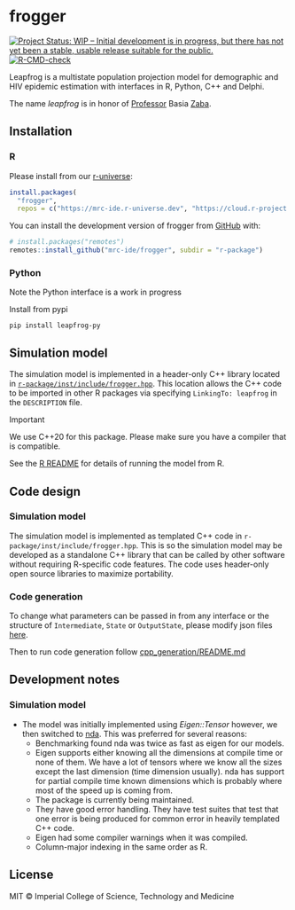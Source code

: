 # frogger

<!-- badges: start -->

[![Project Status: WIP – Initial development is in progress, but there
has not yet been a stable, usable release suitable for the
public.](https://www.repostatus.org/badges/latest/wip.svg)](https://www.repostatus.org/#wip)
[![R-CMD-check](https://github.com/mrc-ide/frogger/actions/workflows/R-CMD-check.yaml/badge.svg?branch=main)](https://github.com/mrc-ide/frogger/actions/workflows/R-CMD-check.yaml)
<!-- badges: end -->

Leapfrog is a multistate population projection model for demographic and
HIV epidemic estimation with interfaces in R, Python, C++ and Delphi.

The name *leapfrog* is in honor of
[Professor](https://iussp.org/en/basia-zaba-1949-2018) Basia
[Zaba](https://translate.google.co.uk/?sl=pl&tl=en&text=Zaba&op=translate).

## Installation

### R

Please install from our
[r-universe](https://mrc-ide.r-universe.dev/builds):

``` r
install.packages(
  "frogger",
  repos = c("https://mrc-ide.r-universe.dev", "https://cloud.r-project.org"))
```

You can install the development version of frogger from
[GitHub](https://github.com/) with:

``` r
# install.packages("remotes")
remotes::install_github("mrc-ide/frogger", subdir = "r-package")
```

### Python

Note the Python interface is a work in progress

Install from pypi

```
pip install leapfrog-py
```

## Simulation model

The simulation model is implemented in a header-only C++ library located
in [`r-package/inst/include/frogger.hpp`](r-package/inst/include/frogger.hpp). This location
allows the C++ code to be imported in other R packages via specifying
`LinkingTo: leapfrog` in the `DESCRIPTION` file.

> [!IMPORTANT]
> We use C++20 for this package. Please make sure you have a compiler that is compatible.

See the [R README](r-package/README.md) for details of running the model from R.

## Code design

### Simulation model

The simulation model is implemented as templated C++ code in
`r-package/inst/include/frogger.hpp`. This is so the simulation model may be
developed as a standalone C++ library that can be called by other
software without requiring R-specific code features. The code uses
header-only open source libraries to maximize portability.

### Code generation

To change what parameters can be passed in from any interface or the structure of
`Intermediate`, `State` or `OutputState`, please modify json files
[here](./cpp_generation/modelSchemas/).

Then to run code generation follow
[cpp\_generation/README.md](./cpp_generation/README.md)

## Development notes

### Simulation model

  - The model was initially implemented using *Eigen::Tensor* however, we then
    switched to [nda](https://github.com/dsharlet/array). This was preferred for
    several reasons:
      - Benchmarking found nda was twice as fast as eigen for our models.
      - Eigen supports either knowing all the dimensions at compile time or
        none of them. We have a lot of tensors where we know all the sizes except
        the last dimension (time dimension usually). nda has support for partial
        compile time known dimensions which is probably where most of the speed
        up is coming from.
      - The package is currently being maintained.
      - They have good error handling. They have test suites that test that one
        error is being produced for common error in heavily templated C++ code.
      - Eigen had some compiler warnings when it was compiled.
      - Column-major indexing in the same order as R.

## License

MIT © Imperial College of Science, Technology and Medicine
